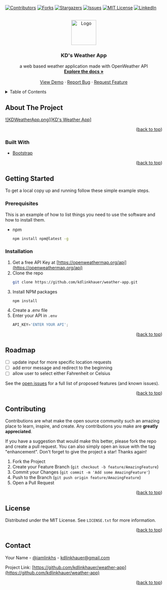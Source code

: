 <div id="top"></div>
<!--
*** Thanks for checking out the Best-README-Template. If you have a suggestion
*** that would make this better, please fork the repo and create a pull request
*** or simply open an issue with the tag "enhancement".
*** Don't forget to give the project a star!
*** Thanks again! Now go create something AMAZING! :D
-->



<!-- PROJECT SHIELDS -->
<!--
*** I'm using markdown "reference style" links for readability.
*** Reference links are enclosed in brackets [ ] instead of parentheses ( ).
*** See the bottom of this document for the declaration of the reference variables
*** for contributors-url, forks-url, etc. This is an optional, concise syntax you may use.
*** https://www.markdownguide.org/basic-syntax/#reference-style-links
-->
[![Contributors][contributors-shield]][contributors-url]
[![Forks][forks-shield]][forks-url]
[![Stargazers][stars-shield]][stars-url]
[![Issues][issues-shield]][issues-url]
[![MIT License][license-shield]][license-url]
[![LinkedIn][linkedin-shield]][linkedin-url]



<!-- PROJECT LOGO -->
<br />
<div align="center">
  <a href="https://github.com/kdlinkhauer/weather-app">
    <img src="images/logo.png" alt="Logo" width="80" height="80">
  </a>

<h3 align="center">KD's Weather App</h3>

  <p align="center">
    a web based weather application made with OpenWeather API
    <br />
    <a href="https://github.com/kdlinkhauer/weather-app"><strong>Explore the docs »</strong></a>
    <br />
    <br />
    <a href="https://github.com/kdlinkhauer/weather-app">View Demo</a>
    ·
    <a href="https://github.com/kdlinkhauer/weather-app/issues">Report Bug</a>
    ·
    <a href="https://github.com/kdlinkhauer/weather-app/issues">Request Feature</a>
  </p>
</div>



<!-- TABLE OF CONTENTS -->
<details>
  <summary>Table of Contents</summary>
  <ol>
    <li>
      <a href="#about-the-project">About The Project</a>
      <ul>
        <li><a href="#built-with">Built With</a></li>
      </ul>
    </li>
    <li>
      <a href="#getting-started">Getting Started</a>
      <ul>
        <li><a href="#prerequisites">Prerequisites</a></li>
        <li><a href="#installation">Installation</a></li>
      </ul>
    </li>
    <li><a href="#usage">Usage</a></li>
    <li><a href="#roadmap">Roadmap</a></li>
    <li><a href="#contributing">Contributing</a></li>
    <li><a href="#license">License</a></li>
    <li><a href="#contact">Contact</a></li>
    <li><a href="#acknowledgments">Acknowledgments</a></li>
  </ol>
</details>



<!-- ABOUT THE PROJECT -->
## About The Project

[![KDWeatherApp.png][KD's Weather App]](https://vast-sea-74081.herokuapp.com/)

<p align="right">(<a href="#top">back to top</a>)</p>



### Built With

* [Bootstrap](https://getbootstrap.com)

<p align="right">(<a href="#top">back to top</a>)</p>



<!-- GETTING STARTED -->
## Getting Started

To get a local copy up and running follow these simple example steps.

### Prerequisites

This is an example of how to list things you need to use the software and how to install them.
* npm
  ```sh
  npm install npm@latest -g
  ```

### Installation

1. Get a free API Key at [https://openweathermap.org/api](https://openweathermap.org/api)
2. Clone the repo
   ```sh
   git clone https://github.com/kdlinkhauer/weather-app.git
   ```
3. Install NPM packages
   ```sh
   npm install
   ```
4. Create a .env file
5. Enter your API in `.env`
   ```js
   API_KEY='ENTER YOUR API';
   ```

<p align="right">(<a href="#top">back to top</a>)</p>



<!-- ROADMAP -->
## Roadmap

- [ ] update input for more specific location requests
- [ ] add error message and redirect to the beginning
- [ ] allow user to select either Fahrenheit or Celsius

See the [open issues](https://github.com/kdlinkhauer/weather-app/issues) for a full list of proposed features (and known issues).

<p align="right">(<a href="#top">back to top</a>)</p>



<!-- CONTRIBUTING -->
## Contributing

Contributions are what make the open source community such an amazing place to learn, inspire, and create. Any contributions you make are **greatly appreciated**.

If you have a suggestion that would make this better, please fork the repo and create a pull request. You can also simply open an issue with the tag "enhancement".
Don't forget to give the project a star! Thanks again!

1. Fork the Project
2. Create your Feature Branch (`git checkout -b feature/AmazingFeature`)
3. Commit your Changes (`git commit -m 'Add some AmazingFeature'`)
4. Push to the Branch (`git push origin feature/AmazingFeature`)
5. Open a Pull Request

<p align="right">(<a href="#top">back to top</a>)</p>



<!-- LICENSE -->
## License

Distributed under the MIT License. See `LICENSE.txt` for more information.

<p align="right">(<a href="#top">back to top</a>)</p>



<!-- CONTACT -->
## Contact

Your Name - [@iamlinkhs](https://twitter.com/iamlinkhs) - kdlinkhauer@gmail.com

Project Link: [https://github.com/kdlinkhauer/weather-app](https://github.com/kdlinkhauer/weather-app)

<p align="right">(<a href="#top">back to top</a>)</p>




<!-- MARKDOWN LINKS & IMAGES -->
<!-- https://www.markdownguide.org/basic-syntax/#reference-style-links -->
[contributors-shield]: https://img.shields.io/github/contributors/kdlinkhauer/weather-app.svg?style=for-the-badge
[contributors-url]: https://github.com/kdlinkhauer/weather-app/graphs/contributors
[forks-shield]: https://img.shields.io/github/forks/kdlinkhauer/weather-app.svg?style=for-the-badge
[forks-url]: https://github.com/kdlinkhauer/weather-app/network/members
[stars-shield]: https://img.shields.io/github/stars/kdlinkhauer/weather-app.svg?style=for-the-badge
[stars-url]: https://github.com/kdlinkhauer/weather-app/stargazers
[issues-shield]: https://img.shields.io/github/issues/kdlinkhauer/weather-app.svg?style=for-the-badge
[issues-url]: https://github.com/kdlinkhauer/weather-app/issues
[license-shield]: https://img.shields.io/github/license/kdlinkhauer/weather-app.svg?style=for-the-badge
[license-url]: https://github.com/kdlinkhauer/weather-app/blob/master/LICENSE.txt
[linkedin-shield]: https://img.shields.io/badge/-LinkedIn-black.svg?style=for-the-badge&logo=linkedin&colorB=555
[linkedin-url]: https://linkedin.com/in/kdlinkhauer
[product-screenshot]: images/screenshot.png

